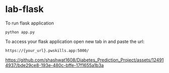 # lab-flask

<!-- ![image](https://user-images.githubusercontent.com/115451707/196919992-edcfea8b-e3f6-4f35-9398-43be66b5622d.png) -->


To run flask application 

```
python app.py
```


To access your flask application open new tab in and paste the url:
```
https://{your_url}.pwskills.app:5000/
```


https://github.com/shashwat1608/Diabetes_Prediction_Project/assets/124914937/bde29ce8-193e-480c-bffe-17f1655a1b3a

